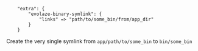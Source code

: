 ```
    "extra": {
        "evolaze-binary-symlink": {
            "links" => "path/to/some_bin/from/app_dir"
        }
    }

```

Create the very single symlink from `app/path/to/some_bin` to `bin/some_bin` 
